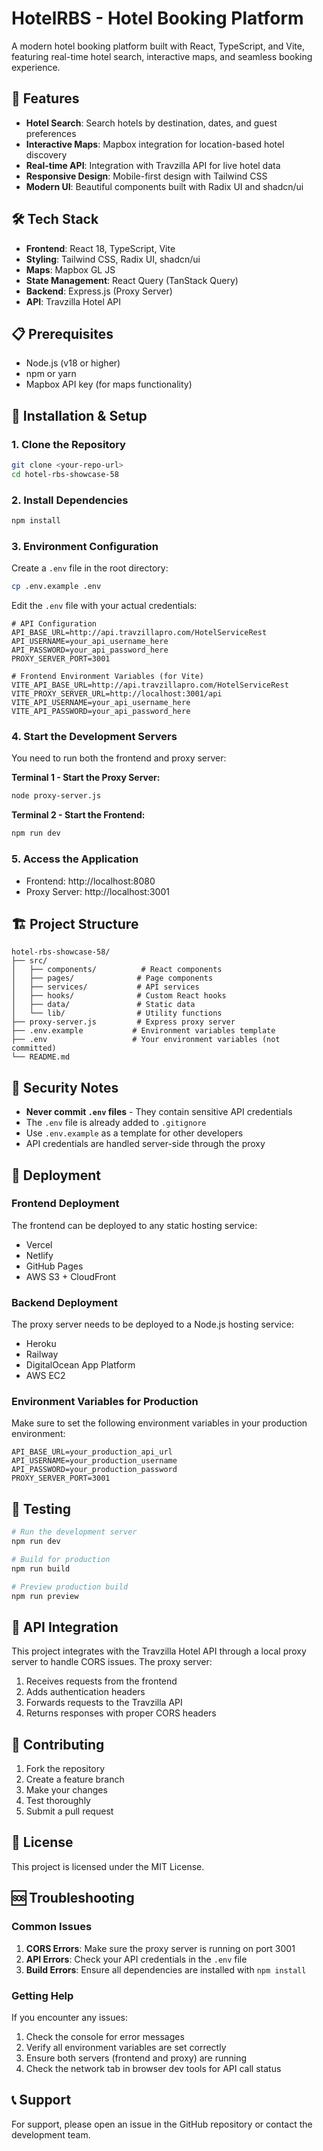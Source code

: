 # HotelRBS - Hotel Booking Platform

A modern hotel booking platform built with React, TypeScript, and Vite, featuring real-time hotel search, interactive maps, and seamless booking experience.

## 🚀 Features

- **Hotel Search**: Search hotels by destination, dates, and guest preferences
- **Interactive Maps**: Mapbox integration for location-based hotel discovery
- **Real-time API**: Integration with Travzilla API for live hotel data
- **Responsive Design**: Mobile-first design with Tailwind CSS
- **Modern UI**: Beautiful components built with Radix UI and shadcn/ui

## 🛠️ Tech Stack

- **Frontend**: React 18, TypeScript, Vite
- **Styling**: Tailwind CSS, Radix UI, shadcn/ui
- **Maps**: Mapbox GL JS
- **State Management**: React Query (TanStack Query)
- **Backend**: Express.js (Proxy Server)
- **API**: Travzilla Hotel API

## 📋 Prerequisites

- Node.js (v18 or higher)
- npm or yarn
- Mapbox API key (for maps functionality)

## 🔧 Installation & Setup

### 1. Clone the Repository

```bash
git clone <your-repo-url>
cd hotel-rbs-showcase-58
```

### 2. Install Dependencies

```bash
npm install
```

### 3. Environment Configuration

Create a `.env` file in the root directory:

```bash
cp .env.example .env
```

Edit the `.env` file with your actual credentials:

```env
# API Configuration
API_BASE_URL=http://api.travzillapro.com/HotelServiceRest
API_USERNAME=your_api_username_here
API_PASSWORD=your_api_password_here
PROXY_SERVER_PORT=3001

# Frontend Environment Variables (for Vite)
VITE_API_BASE_URL=http://api.travzillapro.com/HotelServiceRest
VITE_PROXY_SERVER_URL=http://localhost:3001/api
VITE_API_USERNAME=your_api_username_here
VITE_API_PASSWORD=your_api_password_here
```

### 4. Start the Development Servers

You need to run both the frontend and proxy server:

**Terminal 1 - Start the Proxy Server:**
```bash
node proxy-server.js
```

**Terminal 2 - Start the Frontend:**
```bash
npm run dev
```

### 5. Access the Application

- Frontend: http://localhost:8080
- Proxy Server: http://localhost:3001

## 🏗️ Project Structure

```
hotel-rbs-showcase-58/
├── src/
│   ├── components/          # React components
│   ├── pages/              # Page components
│   ├── services/           # API services
│   ├── hooks/              # Custom React hooks
│   ├── data/               # Static data
│   └── lib/                # Utility functions
├── proxy-server.js         # Express proxy server
├── .env.example           # Environment variables template
├── .env                   # Your environment variables (not committed)
└── README.md
```

## 🔐 Security Notes

- **Never commit `.env` files** - They contain sensitive API credentials
- The `.env` file is already added to `.gitignore`
- Use `.env.example` as a template for other developers
- API credentials are handled server-side through the proxy

## 🚀 Deployment

### Frontend Deployment
The frontend can be deployed to any static hosting service:
- Vercel
- Netlify
- GitHub Pages
- AWS S3 + CloudFront

### Backend Deployment
The proxy server needs to be deployed to a Node.js hosting service:
- Heroku
- Railway
- DigitalOcean App Platform
- AWS EC2

### Environment Variables for Production
Make sure to set the following environment variables in your production environment:

```env
API_BASE_URL=your_production_api_url
API_USERNAME=your_production_username
API_PASSWORD=your_production_password
PROXY_SERVER_PORT=3001
```

## 🧪 Testing

```bash
# Run the development server
npm run dev

# Build for production
npm run build

# Preview production build
npm run preview
```

## 📝 API Integration

This project integrates with the Travzilla Hotel API through a local proxy server to handle CORS issues. The proxy server:

1. Receives requests from the frontend
2. Adds authentication headers
3. Forwards requests to the Travzilla API
4. Returns responses with proper CORS headers

## 🤝 Contributing

1. Fork the repository
2. Create a feature branch
3. Make your changes
4. Test thoroughly
5. Submit a pull request

## 📄 License

This project is licensed under the MIT License.

## 🆘 Troubleshooting

### Common Issues

1. **CORS Errors**: Make sure the proxy server is running on port 3001
2. **API Errors**: Check your API credentials in the `.env` file
3. **Build Errors**: Ensure all dependencies are installed with `npm install`

### Getting Help

If you encounter any issues:
1. Check the console for error messages
2. Verify all environment variables are set correctly
3. Ensure both servers (frontend and proxy) are running
4. Check the network tab in browser dev tools for API call status

## 📞 Support

For support, please open an issue in the GitHub repository or contact the development team.